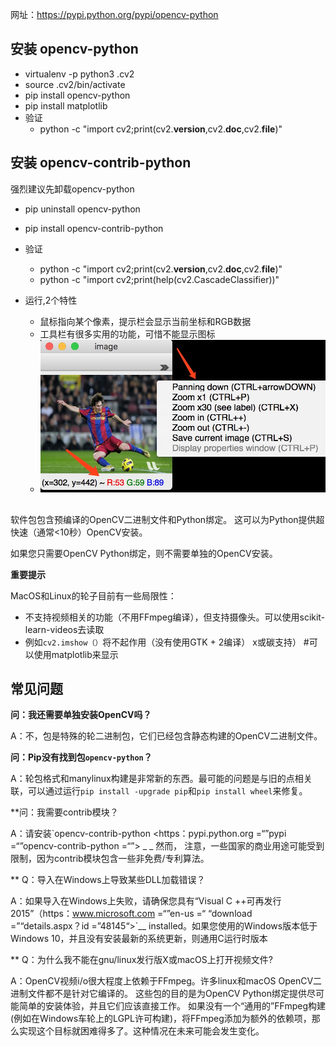 网址：https://pypi.python.org/pypi/opencv-python

## 安装 opencv-python
- virtualenv -p python3 .cv2
- source .cv2/bin/activate
- pip install opencv-python
- pip install matplotlib
- 验证 
    - python -c "import cv2;print(cv2.__version__,cv2.__doc__,cv2.__file__)"


## 安装 opencv-contrib-python
强烈建议先卸载opencv-python
- pip uninstall opencv-python
- pip install opencv-contrib-python
- 验证 
    - python -c "import cv2;print(cv2.__version__,cv2.__doc__,cv2.__file__)"
    - python -c "import cv2;print(help(cv2.CascadeClassifier))"

- 运行,2个特性
    - 鼠标指向某个像素，提示栏会显示当前坐标和RGB数据
    - 工具栏有很多实用的功能，可惜不能显示图标
    - ![opencv-contrib-python](opencv-contrib-python.jpeg)
##
软件包包含预编译的OpenCV二进制文件和Python绑定。 
这可以为Python提供超快速（通常<10秒）OpenCV安装。 

如果您只需要OpenCV Python绑定，则不需要单独的OpenCV安装。 

**重要提示** 

MacOS和Linux的轮子目前有一些局限性： 

- 不支持视频相关的功能（不用FFmpeg编译），但支持摄像头。可以使用scikit-learn-videos去读取
- 例如``cv2.imshow（）``将不起作用（没有使用GTK + 2编译） x或碳支持） #可以使用matplotlib来显示

## 常见问题
**问：我还需要单独安装OpenCV吗？** 

A：不，包是特殊的轮二进制包，它们已经包含静态构建的OpenCV二进制文件。 

**问：Pip没有找到包``opencv-python``？** 

A：轮包格式和manylinux构建是非常新的东西。最可能的问题是与旧的点相关联，可以通过运行``pip install -upgrade pip``和``pip install wheel``来修复。 

**问：我需要contrib模块？ 

A：请安装`opencv-contrib-python <https：pypi.python.org =“”pypi =“”opencv-contrib-python =“”> _ _ 然而， 注意，一些国家的商业用途可能受到限制，因为contrib模块包含一些非免费/专利算法。

** Q：导入在Windows上导致某些DLL加载错误？ 

A：如果导入在Windows上失败，请确保您具有“Visual C ++可再发行2015”（https：www.microsoft.com =“”en-us =“ “download =”“details.aspx？id =”48145“>`__ installed。如果您使用的Windows版本低于Windows 10，并且没有安装最新的系统更新，则通用C运行时版本

** Q：为什么我不能在gnu/linux发行版X或macOS上打开视频文件?

A：OpenCV视频i/o很大程度上依赖于FFmpeg。许多linux和macOS OpenCV二进制文件都不是针对它编译的。
这些包的目的是为OpenCV Python绑定提供尽可能简单的安装体验，并且它们应该直接工作。
如果没有一个“通用的”FFmpeg构建(例如在Windows车轮上的LGPL许可构建)，将FFmpeg添加为额外的依赖项，那么实现这个目标就困难得多了。这种情况在未来可能会发生变化。